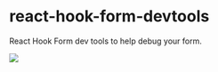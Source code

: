 # react-hook-form-devtools
React Hook Form dev tools to help debug your form.

<img src="https://raw.githubusercontent.com/react-hook-form/react-hook-form-devtools/master/v1.png" />
